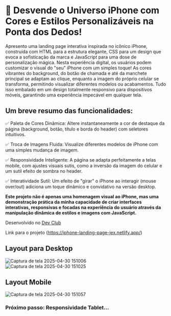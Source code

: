 <h1> 📱 <b>Desvende o Universo iPhone com Cores e Estilos Personalizáveis na Ponta dos Dedos! </b></h1> 

Apresento uma landing page interativa inspirada no icônico iPhone, construída com HTML para a estrutura elegante, CSS para um design que evoca a sofisticação da marca e JavaScript para uma dose de personalização mágica.
Nesta experiência digital, os usuários podem customizar o visual do "seu" iPhone com um simples toque! As cores vibrantes do background, do botão de chamada e até da manchete principal se adaptam ao clique, enquanto a imagem do próprio celular se transforma, permitindo visualizar diferentes modelos ou acabamentos. Tudo isso embalado em um design totalmente responsivo para dispositivos móveis, garantindo uma experiência impecável em qualquer tela.

<h2>Um breve resumo das funcionalidades:</h2>

✅ Paleta de Cores Dinâmica: Altere instantaneamente a cor de destaque da página (background, botão, título e borda do header) com seletores intuitivos.

✅ Troca de Imagens Fluida: Visualize diferentes modelos de iPhone com uma simples mudança de imagem.

✅ Responsividade Inteligente: A página se adapta perfeitamente a telas mobile, com ajustes visuais sutis, como a inversão da imagem do celular e um sutil efeito de sombra no header.

✅ Interatividade Sutil: Um efeito de "girar" o iPhone ao interagir (mouse over/out) adiciona um toque dinâmico e convidativo na versão desktop.

<b>Este projeto não é apenas uma homenagem visual ao iPhone, mas uma demonstração prática da minha capacidade de criar interfaces interativas, responsivas e focadas na experiência do usuário através da manipulação dinâmica de estilos e imagens com JavaScript.</b> 

Desenvolvido no <a href="https://aulas.devclub.com.br/m/courses"> Dev Club </a>

Link para o projeto (https://iphone-landing-page-jex.netlify.app/)

<h2>Layout para Desktop</h2>

![Captura de tela 2025-04-30 151006](https://github.com/user-attachments/assets/53d145d5-b2af-420c-b840-b8bad93ceed9)
![Captura de tela 2025-04-30 151025](https://github.com/user-attachments/assets/8731637a-0ca0-4a17-97b4-c28235fb4aca)


<h2>Layout Mobile</h2>

![Captura de tela 2025-04-30 151057](https://github.com/user-attachments/assets/f81b022c-bd64-4460-9167-15620b09e2d5)

<h3>Próximo passo: Responsividade Tablet...</h3>

